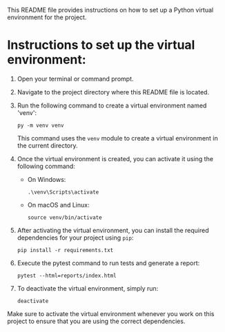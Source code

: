 This README file provides instructions on how to set up a Python virtual environment for the project.

# Instructions to set up the virtual environment:

1. Open your terminal or command prompt.
2. Navigate to the project directory where this README file is located.
3. Run the following command to create a virtual environment named 'venv':
    ```
    py -m venv venv
    ```
    This command uses the `venv` module to create a virtual environment in the current directory.

4. Once the virtual environment is created, you can activate it using the following command:
    - On Windows:
      ```
      .\venv\Scripts\activate
      ```
    - On macOS and Linux:
      ```
      source venv/bin/activate
      ```

5. After activating the virtual environment, you can install the required dependencies for your project using `pip`:
    ```
    pip install -r requirements.txt
    ```

6. Execute the pytest command to run tests and generate a report:
    ```
    pytest --html=reports/index.html
    ```

7. To deactivate the virtual environment, simply run:
    ```
    deactivate
    ```

Make sure to activate the virtual environment whenever you work on this project to ensure that you are using the correct dependencies.